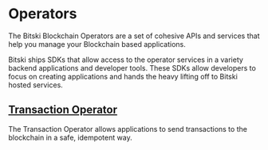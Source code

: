 # Operators

The Bitski Blockchain Operators are a set of cohesive APIs and services that help you manage your Blockchain based applications.

Bitski ships SDKs that allow access to the operator services in a variety backend applications and developer tools. These SDKs allow developers to focus on creating applications and hands the heavy lifting off to Bitski hosted services.

## [Transaction Operator](transaction-operator.md)

The Transaction Operator allows applications to send transactions to the blockchain in a safe, idempotent way.

